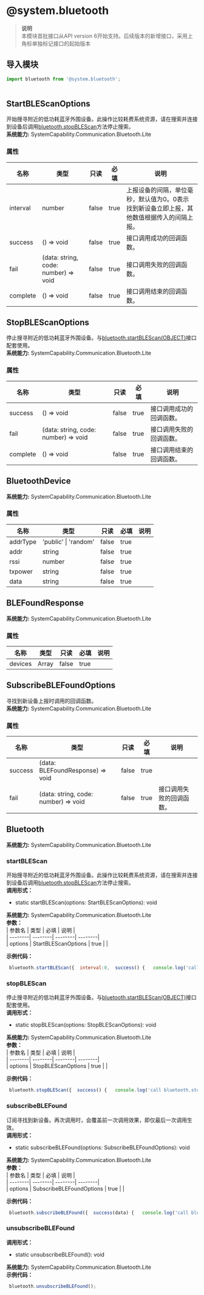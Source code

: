 # @system.bluetooth    
> **说明**   
>本模块首批接口从API version 6开始支持。后续版本的新增接口，采用上角标单独标记接口的起始版本  
  
## 导入模块  
  
```js    
import bluetooth from '@system.bluetooth';  
    
```  
    
## StartBLEScanOptions    
开始搜寻附近的低功耗蓝牙外围设备。此操作比较耗费系统资源，请在搜索并连接到设备后调用[bluetooth.stopBLEScan](#bluetoothstopblescanobject)方法停止搜索。  
 **系统能力:**  SystemCapability.Communication.Bluetooth.Lite    
### 属性    
| 名称 | 类型 | 只读 | 必填 | 说明 |  
| --------| --------| --------| --------| --------|  
| interval | number | false | true | 上报设备的间隔，单位毫秒，默认值为0。0表示找到新设备立即上报，其他数值根据传入的间隔上报。 |  
| success | () => void | false | true | 接口调用成功的回调函数。 |  
| fail | (data: string, code: number) => void | false | true | 接口调用失败的回调函数。 |  
| complete | () => void | false | true | 接口调用结束的回调函数。 |  
    
## StopBLEScanOptions    
停止搜寻附近的低功耗蓝牙外围设备。与[bluetooth.startBLEScan(OBJECT)](#bluetoothstartblescanobject)接口配套使用。  
 **系统能力:**  SystemCapability.Communication.Bluetooth.Lite    
### 属性    
| 名称 | 类型 | 只读 | 必填 | 说明 |  
| --------| --------| --------| --------| --------|  
| success | () => void | false | true | 接口调用成功的回调函数。 |  
| fail | (data: string, code: number) => void | false | true | 接口调用失败的回调函数。 |  
| complete | () => void | false | true | 接口调用结束的回调函数。 |  
    
## BluetoothDevice  
 **系统能力:**  SystemCapability.Communication.Bluetooth.Lite    
### 属性    
| 名称 | 类型 | 只读 | 必填 | 说明 |  
| --------| --------| --------| --------| --------|  
| addrType | 'public' \| 'random' | false | true |  |  
| addr | string | false | true |  |  
| rssi | number | false | true |  |  
| txpower | string | false | true |  |  
| data | string | false | true |  |  
    
## BLEFoundResponse  
 **系统能力:**  SystemCapability.Communication.Bluetooth.Lite    
### 属性    
| 名称 | 类型 | 只读 | 必填 | 说明 |  
| --------| --------| --------| --------| --------|  
| devices | Array<BluetoothDevice> | false | true |  |  
    
## SubscribeBLEFoundOptions    
寻找到新设备上报时调用的回调函数。  
 **系统能力:**  SystemCapability.Communication.Bluetooth.Lite    
### 属性    
| 名称 | 类型 | 只读 | 必填 | 说明 |  
| --------| --------| --------| --------| --------|  
| success | (data: BLEFoundResponse) => void | false | true |  |  
| fail | (data: string, code: number) => void | false | true | 接口调用失败的回调函数。 |  
    
## Bluetooth  
 **系统能力:**  SystemCapability.Communication.Bluetooth.Lite    
### startBLEScan    
开始搜寻附近的低功耗蓝牙外围设备。此操作比较耗费系统资源，请在搜索并连接到设备后调用[bluetooth.stopBLEScan](#bluetoothstopblescanobject)方法停止搜索。  
 **调用形式：**     
- static startBLEScan(options: StartBLEScanOptions): void  
  
 **系统能力:**  SystemCapability.Communication.Bluetooth.Lite    
 **参数：**     
| 参数名 | 类型 | 必填 | 说明 |  
| --------| --------| --------| --------|  
| options | StartBLEScanOptions | true |  |  
    
 **示例代码：**   
```js    
 bluetooth.startBLEScan({  interval:0,  success() {   console.log('call bluetooth.startBLEScan success.');  },  fail(code, data) {   console.log('call bluetooth.startBLEScan failed, code:' + code + ', data:' + data);  },  complete() {   console.log('call bluetooth.startBLEScan complete.');  } });    
```    
  
    
### stopBLEScan    
停止搜寻附近的低功耗蓝牙外围设备。与[bluetooth.startBLEScan(OBJECT)](#bluetoothstartblescanobject)接口配套使用。  
 **调用形式：**     
- static stopBLEScan(options: StopBLEScanOptions): void  
  
 **系统能力:**  SystemCapability.Communication.Bluetooth.Lite    
 **参数：**     
| 参数名 | 类型 | 必填 | 说明 |  
| --------| --------| --------| --------|  
| options | StopBLEScanOptions | true |  |  
    
 **示例代码：**   
```js    
 bluetooth.stopBLEScan({  success() {   console.log('call bluetooth.stopBLEScan success.');  },  fail(data, code) {   console.log('call bluethooth.stopBLEScan fail, code:' + code + ', data:' + data);  },  complete() {   console.log('call bluethooth.stopBLEScan complete.');  } });    
```    
  
    
### subscribeBLEFound    
订阅寻找到新设备。再次调用时，会覆盖前一次调用效果，即仅最后一次调用生效。  
 **调用形式：**     
- static subscribeBLEFound(options: SubscribeBLEFoundOptions): void  
  
 **系统能力:**  SystemCapability.Communication.Bluetooth.Lite    
 **参数：**     
| 参数名 | 类型 | 必填 | 说明 |  
| --------| --------| --------| --------|  
| options | SubscribeBLEFoundOptions | true |  |  
    
 **示例代码：**   
```js    
 bluetooth.subscribeBLEFound({  success(data) {   console.log('call bluetooth.subscribeBLEFound success, data: ${data}.');  },  fail(data, code) {   console.log('call bluetooth.startBLEScan failed, code:' + code + ', data:' + data);  } });    
```    
  
    
### unsubscribeBLEFound  
 **调用形式：**     
- static unsubscribeBLEFound(): void  
  
 **系统能力:**  SystemCapability.Communication.Bluetooth.Lite    
 **示例代码：**   
```js    
 bluetooth.unsubscribeBLEFound();    
```    
  
